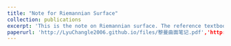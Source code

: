 ```yaml
---
title: "Note for Riemannian Surface"
collection: publications
excerpt: 'This is the note on Riemannian surface. The reference textbook is "Riemannian Surface" by Mei Jiaqiang.'
paperurl: 'http://LyuChangle2006.github.io/files/黎曼曲面笔记.pdf','http://LyuChangle2006.github.io/files/黎曼曲面笔记.pdf'
---
```

